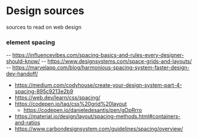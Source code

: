 # Design sources
sources to read on web design

### element spacing
-- https://influencevibes.com/spacing-basics-and-rules-every-designer-should-know/
-- https://www.designsystems.com/space-grids-and-layouts/
-- https://marvelapp.com/blog/harmonious-spacing-system-faster-design-dev-handoff/
- https://medium.com/codyhouse/create-your-design-system-part-4-spacing-895c9213e2b9
- https://web.dev/learn/css/spacing/
- https://codepen.io/tag/css%20grid%20layout
  - https://codepen.io/danieledesantis/pen/gOpRrro
- https://material.io/design/layout/spacing-methods.html#containers-and-ratios
- https://www.carbondesignsystem.com/guidelines/spacing/overview/
